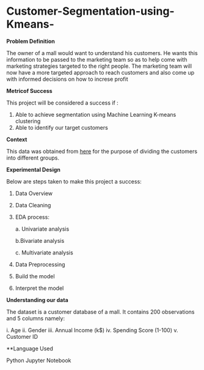 # Customer-Segmentation-using-Kmeans-
**Problem Definition**

The owner of a mall would want to understand his customers. He wants this information to be passed to the marketing team so as to help come with marketing strategies targeted to the right people. The marketing team will now have a more targeted  approach to reach customers and also come up with informed decisions on how to increse profit

**Metricof  Success**

This project will be considered a success if :

1. Able to achieve segmentation using Machine Learning K-means clustering
2. Able to identify our target customers

**Context**

This data was obtained from [here](https://www.kaggle.com/datasets/vjchoudhary7/customer-segmentation-tutorial-in-python?resource=download) for the purpose of dividing the customers into different groups.

**Experimental Design**

Below are steps taken to make this project a success:

1. Data Overview

2. Data Cleaning

3. EDA process:

      a. Univariate analysis

      b.Bivariate analysis

      c. Multivariate analysis

4. Data Preprocessing

5. Build the model

6. Interpret the model

**Understanding our data**

The dataset is a customer database of a mall. It contains 200 observations and 5 columns namely:

i. Age
ii. Gender
iii. Annual Income (k$)
iv. Spending Score (1-100)
v. Customer ID

**Language Used

Python Jupyter Notebook
